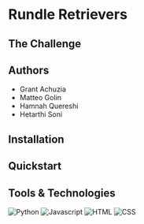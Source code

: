 # Rundle Retrievers

## The Challenge

## Authors

- Grant Achuzia
- Matteo Golin
- Hamnah Quereshi
- Hetarthi Soni

## Installation

## Quickstart

## Tools & Technologies
<img alt="Python" src="https://img.shields.io/badge/-Python-ffbc03?&logo=Python&style=for-the-badge" />
<img alt="Javascript" src="https://img.shields.io/badge/Javascript-f7df1e?style=for-the-badge&logo=Javascript&logoColor=black">
<img alt="HTML" src="https://img.shields.io/badge/HTML-F05032?style=for-the-badge&logo=html5&logoColor=white">
<img alt="CSS" src="https://img.shields.io/badge/CSS-46a2f1?style=for-the-badge&logo=css3&logoColor=white">
